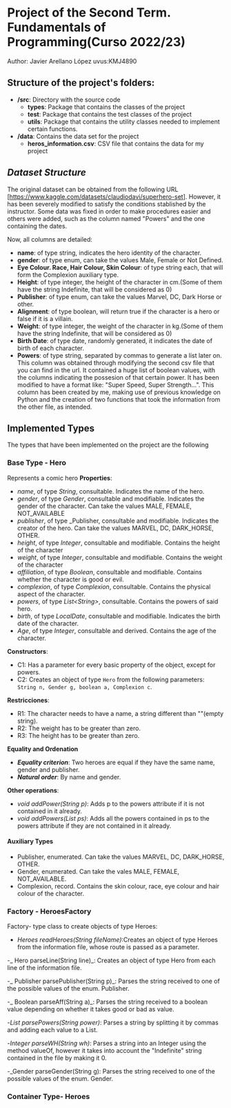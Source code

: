 # Project of the Second Term. Fundamentals of Programming(Curso 2022/23)
Author: Javier Arellano López   uvus:KMJ4890

## Structure of the project's folders:

* **/src**: Directory with the source code
  * **types**: Package that contains the classes of the project
  * **test**: Package that contains the test classes of the project
  * **utils**:  Package that contains the utility classes needed to implement certain functions.
* **/data**: Contains the data set for the project
    * **heros_information.csv**: CSV file that contains the data for my project
    
## *Dataset Structure*

The original dataset can be obtained from the following URL [https://www.kaggle.com/datasets/claudiodavi/superhero-set]. However, it has been severely modified to satisfy the conditions stablished by the instructor. Some data was fixed in order to make procedures easier and others were added, such as the column named "Powers" and the one containing the dates.

Now, all columns are detailed:

* **name**: of type string, indicates the hero identity of the character.
* **gender**: of type enum, can take the values Male, Female or Not Defined.
* **Eye Colour. Race, Hair Colour, Skin Colour**: of type string each, that will form the Complexion auxiliary type.
* **Height**: of type integer, the height of the character in cm.(Some of them have the string Indefinite, that will be considered as 0)
* **Publisher**: of type enum, can take the values Marvel, DC, Dark Horse or other.
* **Alignment**: of type boolean, will return true if the character is a hero or false if it is a villain.
* **Weight**: of type integer, the weight of the character in kg.(Some of them have the string Indefinite, that will be considered as 0)
* **Birth Date**: of type date, randomly generated, it indicates the date of birth of each character.
* **Powers**: of type string, separated by commas to generate a list later on. This column was obtained through modifying the second csv file that you can find in the url. It contained a huge list of boolean values, with the columns indicating the possesion of that certain power. It has been modified to have a format like:
"Super Speed, Super Strength...". This column has been created by me, making use of previous knowledge on Python and the creation of two functions that took the information from the other file, as intended.

## Implemented Types

The types that have been implemented on the project are the following

### Base Type - Hero
Represents a comic hero
**Properties**:

- _name_, of type _String_, consultable. Indicates the name of the hero.
- _gender_, of type _Gender_, consultable and modifiable. Indicates the gender of the character. Can take the values MALE, FEMALE, NOT_AVAILABLE
- _publisher_, of type _Publisher, consultable and modifiable. Indicates the creator of the hero. Can take the values MARVEL, DC, DARK_HORSE, OTHER.
- _height_, of type _Integer_, consultable and modifiable. Contains the height of the character
- _weight_, of type _Integer_, consultable and modifiable. Contains the weight of the character
- _affiliation_, of type _Boolean_, consultable and modifiable. Contains whether the character is good or evil.
- _complexion_, of type _Complexion_, consultable. Contains the physical aspect of the character.
- _powers_, of type _List\<String\>_, consultable. Contains the powers of said hero.
- _birth_, of type _LocalDate_, consultable and modifiable. Indicates the birth date of the character.
- _Age_, of type _Integer_, consultable and derived. Contains the age of the character.

**Constructors**: 

- C1: Has a parameter for every basic property of the object, except for powers.
- C2: Creates an object of type ```Hero``` from the following parameters: ```String n, Gender g, boolean a, Complexion c```.

**Restricciones**:
 
- R1: The character needs to have a name, a string different than ""(empty string).
- R2: The weight has to be greater than zero.
- R3: The height has to be greater than zero.

**Equality and Ordenation**

* ***Equality criterion***: Two heroes are equal if they have the same name, gender and publisher.
* ***Natural order***: By name and gender.

**Other operations**:

- _void addPower(String p)_: Adds p to the powers attribute if it is not contained in it already.
- _void addPowers(List<String> ps)_: Adds all the powers contained in ps to the powers attribute if they are not contained in it already.

#### Auxiliary Types

- Publisher, enumerated. Can take the values MARVEL, DC, DARK_HORSE, OTHER.
- Gender, enumerated. Can take the vales MALE, FEMALE, NOT_AVAILABLE.
- Complexion, record. Contains the skin colour, race, eye colour and hair colour of the character.
 
### Factory - HeroesFactory
 Factory- type class to create objects of type Heroes:
 - _Heroes readHeroes(String fileName)_:Creates an object of type Heroes from the information file, whose route is passed as a parameter.
 
 -_ Hero parseLine(String line)_: Creates an object of type Hero from each line of the information file.
 
 -_ Publisher parsePublisher(String p)_: Parses the string received to one of the possible values of the enum. Publisher.
 
 -_ Boolean parseAff(String a)_: Parses the string received to a boolean value depending on whether it takes good or bad as value.
 
 -_List<String> parsePowers(String power)_: Parses a string by splitting it by commas and adding each value to a List.
 
 -_Integer parseWH(String wh)_: Parses a string into an Integer using the method valueOf, however it takes into account the "Indefinite" string contained in the file by making it 0.
 
 -_Gender parseGender(String g): Parses the string received to one of the possible values of the enum. Gender.
 
 ### Container Type- Heroes
 
